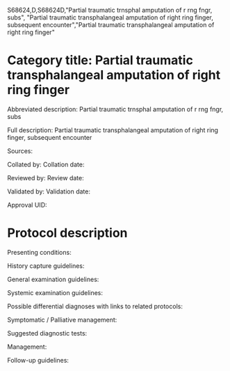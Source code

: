 S68624,D,S68624D,"Partial traumatic trnsphal amputation of r rng fngr, subs", "Partial traumatic transphalangeal amputation of right ring finger, subsequent encounter","Partial traumatic transphalangeal amputation of right ring finger"
# Category title: Partial traumatic transphalangeal amputation of right ring finger

Abbreviated description: Partial traumatic trnsphal amputation of r rng fngr, subs

Full description: Partial traumatic transphalangeal amputation of right ring finger, subsequent encounter

Sources:

Collated by:
Collation date:

Reviewed by:
Review date:

Validated by:
Validation date:

Approval UID:

# Protocol description

Presenting conditions:

History capture guidelines:

General examination guidelines:

Systemic examination guidelines:

Possible differential diagnoses with links to related protocols:

Symptomatic / Palliative management:

Suggested diagnostic tests:

Management:

Follow-up guidelines:
